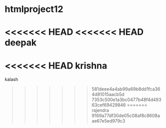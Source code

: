 # htmlproject12
<<<<<<< HEAD
<<<<<<< HEAD
deepak 
=======
<<<<<<< HEAD
krishna 
=======
kalash
>>>>>>> 581deee4a4ab99a69b8dd1fca364d81015aacb5d
>>>>>>> 7353c500e1a3bc0477b48f4d49363cef69429846
=======
rajendra
>>>>>>> 9169a77df30de05c08af8c8608aae67e5ed979c3
